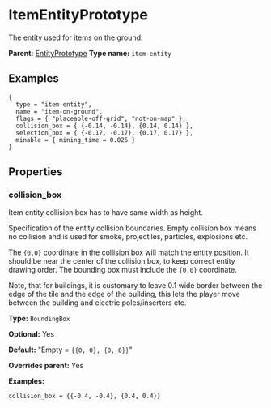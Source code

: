 # ItemEntityPrototype

The entity used for items on the ground.

**Parent:** [EntityPrototype](EntityPrototype.md)
**Type name:** `item-entity`

## Examples

```
{
  type = "item-entity",
  name = "item-on-ground",
  flags = { "placeable-off-grid", "not-on-map" },
  collision_box = { {-0.14, -0.14}, {0.14, 0.14} },
  selection_box = { {-0.17, -0.17}, {0.17, 0.17} },
  minable = { mining_time = 0.025 }
}
```

## Properties

### collision_box

Item entity collision box has to have same width as height.

Specification of the entity collision boundaries. Empty collision box means no collision and is used for smoke, projectiles, particles, explosions etc.

The `{0,0}` coordinate in the collision box will match the entity position. It should be near the center of the collision box, to keep correct entity drawing order. The bounding box must include the `{0,0}` coordinate.

Note, that for buildings, it is customary to leave 0.1 wide border between the edge of the tile and the edge of the building, this lets the player move between the building and electric poles/inserters etc.

**Type:** `BoundingBox`

**Optional:** Yes

**Default:** "Empty = `{{0, 0}, {0, 0}}`"

**Overrides parent:** Yes

**Examples:**

```
collision_box = {{-0.4, -0.4}, {0.4, 0.4}}
```

